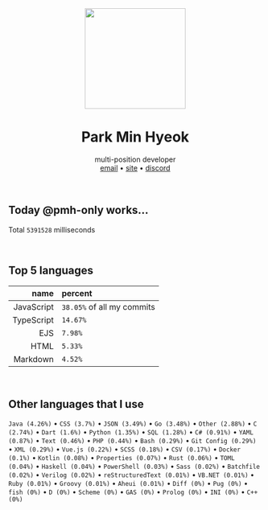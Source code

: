 <div align="center">
  <img src="https://avatars.githubusercontent.com/u/39158228?s=460&u=85a513dbfe77b73d9f7aa9c85e3e973cb69caba6&v=4" width="200px"/>
  <h1>Park Min Hyeok</h1>
  multi-position developer<br />
  <a href="mailto:pmhstudio.pmh@gmail.com">email</a> •
  <a href="https://pmh.codes/main/">site</a> •
  <a href="https://discord.gg/VbcGYnv">discord</a> 
</div>

<br />
<br />

## Today @pmh-only works...
Total `5391528` milliseconds

<br />

## Top 5 languages
| name | percent |
|-----:|:--------|
| JavaScript | `38.05%` of all my commits |
| TypeScript | `14.67%` |
| EJS | `7.98%` |
| HTML | `5.33%` |
| Markdown | `4.52%` |

<br />

## Other languages that I use
`Java (4.26%)` • `CSS (3.7%)` • `JSON (3.49%)` • `Go (3.48%)` • `Other (2.88%)` • `C (2.74%)` • `Dart (1.6%)` • `Python (1.35%)` • `SQL (1.28%)` • `C# (0.91%)` • `YAML (0.87%)` • `Text (0.46%)` • `PHP (0.44%)` • `Bash (0.29%)` • `Git Config (0.29%)` • `XML (0.29%)` • `Vue.js (0.22%)` • `SCSS (0.18%)` • `CSV (0.17%)` • `Docker (0.1%)` • `Kotlin (0.08%)` • `Properties (0.07%)` • `Rust (0.06%)` • `TOML (0.04%)` • `Haskell (0.04%)` • `PowerShell (0.03%)` • `Sass (0.02%)` • `Batchfile (0.02%)` • `Verilog (0.02%)` • `reStructuredText (0.01%)` • `VB.NET (0.01%)` • `Ruby (0.01%)` • `Groovy (0.01%)` • `Aheui (0.01%)` • `Diff (0%)` • `Pug (0%)` • `fish (0%)` • `D (0%)` • `Scheme (0%)` • `GAS (0%)` • `Prolog (0%)` • `INI (0%)` • `C++ (0%)`

<br />
